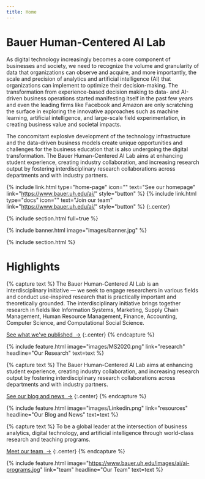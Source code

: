 ```yaml
---
title: Home
---
```


# Bauer Human-Centered AI Lab

As digital technology increasingly becomes a core component of businesses and society, we need to recognize the volume and granularity of data that organizations can observe and acquire, and more importantly, the scale and precision of analytics and artificial intelligence (AI) that organizations can implement to optimize their decision-making. The transformation from experience-based decision making to data- and AI-driven business operations started manifesting itself in the past few years and even the leading firms like Facebook and Amazon are only scratching the surface in exploring the innovative approaches such as machine learning, artificial intelligence, and large-scale field experimentation, in creating business value and societal impacts.

The concomitant explosive development of the technology infrastructure and the data-driven business models create unique opportunities and challenges for the business education that is also undergoing the digital transformation. The Bauer Human-Centered AI Lab aims at enhancing student experience, creating industry collaboration, and increasing research output by fostering interdisciplinary research collaborations across departments and with industry partners.
  
{%
  include link.html
  type="home-page"
  icon=""
  text="See our homepage"
  link="https://www.bauer.uh.edu/ai/"
  style="button"
%}
{%
  include link.html
  type="docs"
  icon=""
  text="Join our team"
  link="https://www.bauer.uh.edu/ai/"
  style="button"
%}
{:.center}

{% include section.html full=true %}

{% include banner.html image="images/banner.jpg" %}

{% include section.html %}

# Highlights

{% capture text %}
The Bauer Human-Centered AI Lab is an interdisciplinary initiative — we seek to engage researchers in various fields and conduct use-inspired research that is practically important and theoretically grounded. The interdisciplinary initiative brings together research in fields like Information Systems, Marketing, Supply Chain Management, Human Resource Management, Finance, Accounting, Computer Science, and Computational Social Science.

[See what we've published &nbsp;→](research)
{:.center}
{% endcapture %}

{%
  include feature.html
  image="images/MS2020.png"
  link="research"
  headline="Our Research"
  text=text
%}

{% capture text %}
The Bauer Human-Centered AI Lab aims at enhancing student experience, creating industry collaboration, and increasing research output by fostering interdisciplinary research collaborations across departments and with industry partners.

[See our blog and news &nbsp;→](blog)
{:.center}
{% endcapture %}

{%
  include feature.html
  image="images/Linkedin.png"
  link="resources"
  headline="Our Blog and News"
  text=text
%}

{% capture text %}
To be a global leader at the intersection of business analytics, digital technology, and artificial intelligence through world-class research and teaching programs.

[Meet our team &nbsp;→](team)
{:.center}
{% endcapture %}

{%
  include feature.html
  image="https://www.bauer.uh.edu/images/ai/ai-programs.jpg"
  link="team"
  headline="Our Team"
  text=text
%}
